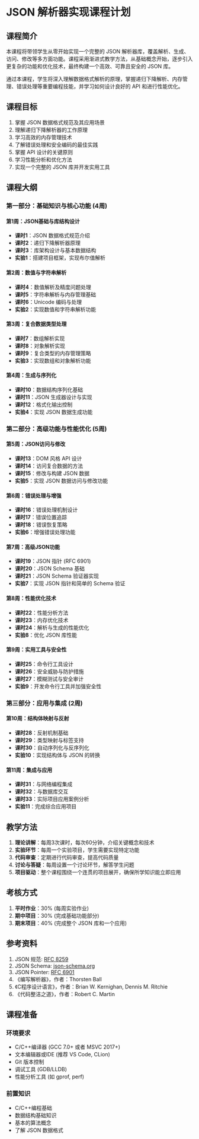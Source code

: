 # JSON 解析器实现课程计划

## 课程简介

本课程将带领学生从零开始实现一个完整的 JSON 解析器库，覆盖解析、生成、访问、修改等多方面功能。课程采用渐进式教学方法，从基础概念开始，逐步引入更复杂的功能和优化技术，最终构建一个高效、可靠且安全的 JSON 库。

通过本课程，学生将深入理解数据格式解析的原理，掌握递归下降解析、内存管理、错误处理等重要编程技能，并学习如何设计良好的 API 和进行性能优化。

## 课程目标

1. 掌握 JSON 数据格式规范及其应用场景
2. 理解递归下降解析器的工作原理
3. 学习高效的内存管理技术
4. 了解错误处理和安全编码的最佳实践
5. 掌握 API 设计的关键原则
6. 学习性能分析和优化方法
7. 实现一个完整的 JSON 库并开发实用工具

## 课程大纲

### 第一部分：基础知识与核心功能 (4周)

#### 第1周：JSON基础与库结构设计
- **课时1**：JSON 数据格式规范介绍
- **课时2**：递归下降解析器原理
- **课时3**：库架构设计与基本数据结构
- **实验1**：搭建项目框架，实现布尔值解析

#### 第2周：数值与字符串解析
- **课时4**：数值解析及精度问题处理
- **课时5**：字符串解析与内存管理基础
- **课时6**：Unicode 编码与处理
- **实验2**：实现数值和字符串解析功能

#### 第3周：复合数据类型处理
- **课时7**：数组解析实现
- **课时8**：对象解析实现
- **课时9**：复合类型的内存管理策略
- **实验3**：实现数组和对象解析功能

#### 第4周：生成与序列化
- **课时10**：数据结构序列化基础
- **课时11**：JSON 生成器设计与实现
- **课时12**：格式化输出控制
- **实验4**：实现 JSON 数据生成功能

### 第二部分：高级功能与性能优化 (5周)

#### 第5周：JSON访问与修改
- **课时13**：DOM 风格 API 设计
- **课时14**：访问复合数据的方法
- **课时15**：修改与构建 JSON 数据
- **实验5**：实现 JSON 数据访问与修改功能

#### 第6周：错误处理与增强
- **课时16**：错误处理机制设计
- **课时17**：错误位置追踪
- **课时18**：错误恢复策略
- **实验6**：增强错误处理功能

#### 第7周：高级JSON功能
- **课时19**：JSON 指针 (RFC 6901)
- **课时20**：JSON Schema 基础
- **课时21**：JSON Schema 验证器实现
- **实验7**：实现 JSON 指针和简单的 Schema 验证

#### 第8周：性能优化技术
- **课时22**：性能分析方法
- **课时23**：内存优化技术
- **课时24**：解析与生成的性能优化
- **实验8**：优化 JSON 库性能

#### 第9周：实用工具与安全性
- **课时25**：命令行工具设计
- **课时26**：安全威胁与防护措施
- **课时27**：模糊测试与安全审计
- **实验9**：开发命令行工具并加强安全性

### 第三部分：应用与集成 (2周)

#### 第10周：结构体映射与反射
- **课时28**：反射机制基础
- **课时29**：类型映射与标签支持
- **课时30**：自动序列化与反序列化
- **实验10**：实现结构体与 JSON 的转换

#### 第11周：集成与应用
- **课时31**：与网络编程集成
- **课时32**：与数据库交互
- **课时33**：实际项目应用案例分析
- **实验11**：完成综合应用项目

## 教学方法

1. **理论讲解**：每周3次课时，每次60分钟，介绍关键概念和技术
2. **实验环节**：每周一个实验项目，学生需要实现特定功能
3. **代码审查**：定期进行代码审查，提高代码质量
4. **讨论与答疑**：每周设置一个讨论环节，解答学生问题
5. **项目驱动**：整个课程围绕一个连贯的项目展开，确保所学知识能立即应用

## 考核方式

1. **平时作业**：30% (每周实验作业)
2. **期中项目**：30% (完成基础功能部分)
3. **期末项目**：40% (完成整个 JSON 库和一个应用)

## 参考资料

1. JSON 规范: [RFC 8259](https://tools.ietf.org/html/rfc8259)
2. JSON Schema: [json-schema.org](https://json-schema.org/)
3. JSON Pointer: [RFC 6901](https://tools.ietf.org/html/rfc6901)
4. 《编写解析器》，作者：Thorsten Ball
5. 《C程序设计语言》，作者：Brian W. Kernighan, Dennis M. Ritchie
6. 《代码整洁之道》，作者：Robert C. Martin

## 课程准备

### 环境要求
- C/C++编译器 (GCC 7.0+ 或者 MSVC 2017+)
- 文本编辑器或IDE (推荐 VS Code, CLion)
- Git 版本控制
- 调试工具 (GDB/LLDB)
- 性能分析工具 (如 gprof, perf)

### 前置知识
- C/C++编程基础
- 数据结构基础知识
- 基本的算法概念
- 了解 JSON 数据格式 